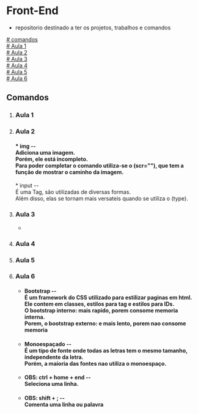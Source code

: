 # Front-End

* repositorio destinado a ter os projetos, trabalhos e comandos

<a href="## Comandos "># comandos </a>
<br>
<a href="#Aula-1">#  Aula 1 </a>
<br>
<a href="#Aula-2">#  Aula 2 </a>
<br>
<a href="#Aula-3">#  Aula 3 </a>
<br>
<a href="#Aula-4">#  Aula 4 </a>
<br>
<a href="#Aula-5">#  Aula 5 </a>
<br>
<a href="#Aula-6">#  Aula 6 </a>

## Comandos

1. ### Aula 1



2. ### Aula 2


   <h4> * img -- <br> Adiciona uma imagem. <br> Porém, ele está incompleto. <br> Para poder completar o comando utiliza-se o (scr=""), que tem a função de mostrar o caminho da imagem. 
    </h4>
    * input -- <br> É uma Tag, são utilizadas de diversas formas. <br> Além disso, elas se tornam mais versateis quando se utiliza o (type). 



3. ### Aula 3 
    * 

4. ### Aula 4 



5. ### Aula 5



6. ### Aula 6
    * #### Bootstrap --  <br>  É um framework do CSS utilizado para estilizar paginas em html. <br> Ele contem em classes, estilos para tag e estilos para IDs. <br> O bootstrap interno: mais rapido, porem consome memoria interna. <br> Porem, o bootstrap externo: e mais lento, porem nao consome memoria
    
    * #### Monoespaçado -- <br>  É um tipo de fonte onde todas as letras tem o mesmo tamanho, independente da letra. <br> Porém, a maioria das fontes nao utiliza o monoespaço.

    * #### OBS: ctrl + home + end -- <br> Seleciona uma linha.

    * #### OBS: shift + ; -- <br> Comenta uma linha ou palavra 


